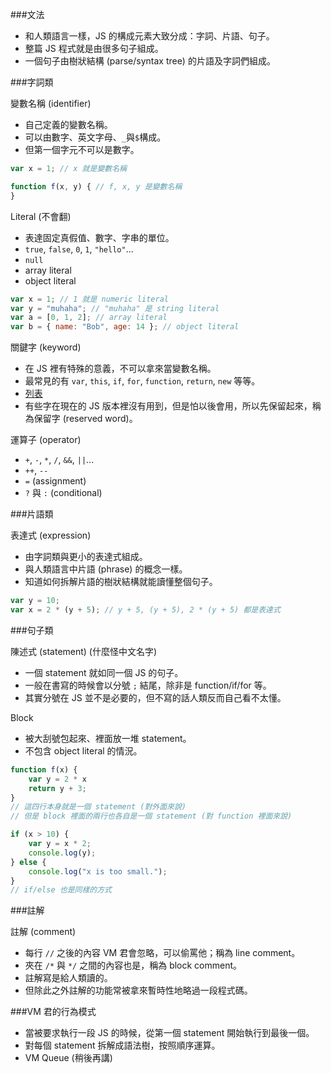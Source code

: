###文法

* 和人類語言一樣，JS 的構成元素大致分成：字詞、片語、句子。
* 整篇 JS 程式就是由很多句子組成。
* 一個句子由樹狀結構 (parse/syntax tree) 的片語及字詞們組成。



###字詞類

變數名稱 (identifier)
* 自己定義的變數名稱。
* 可以由數字、英文字母、`_`與`$`構成。
* 但第一個字元不可以是數字。

```js
var x = 1; // x 就是變數名稱

function f(x, y) { // f, x, y 是變數名稱
}
```

Literal (不會翻)
* 表達固定真假值、數字、字串的單位。
* `true`, `false`, `0`, `1`, `"hello"`...
* `null`
* array literal
* object literal

```js
var x = 1; // 1 就是 numeric literal
var y = "muhaha"; // "muhaha" 是 string literal
var a = [0, 1, 2]; // array literal
var b = { name: "Bob", age: 14 }; // object literal
```

關鍵字 (keyword)
* 在 JS 裡有特殊的意義，不可以拿來當變數名稱。
* 最常見的有 `var`, `this`, `if`, `for`, `function`, `return`, `new` 等等。
* [列表](https://developer.mozilla.org/en-US/docs/Web/JavaScript/Reference/Lexical_grammar#Keywords)
* 有些字在現在的 JS 版本裡沒有用到，但是怕以後會用，所以先保留起來，稱為保留字 (reserved word)。

運算子 (operator)
* `+`, `-`, `*`, `/`, `&&`, `||`...
* `++`, `--`
* `=` (assignment)
* `?` 與 `:` (conditional)

###片語類

表達式 (expression)
* 由字詞類與更小的表達式組成。
* 與人類語言中片語 (phrase) 的概念一樣。
* 知道如何拆解片語的樹狀結構就能讀懂整個句子。

```js
var y = 10;
var x = 2 * (y + 5); // y + 5, (y + 5), 2 * (y + 5) 都是表達式
```

###句子類

陳述式 (statement) (什麼怪中文名字)
* 一個 statement 就如同一個 JS 的句子。
* 一般在書寫的時候會以分號 `;` 結尾，除非是 function/if/for 等。
* 其實分號在 JS 並不是必要的，但不寫的話人類反而自己看不太懂。

Block
* 被大刮號包起來、裡面放一堆 statement。
* 不包含 object literal 的情況。

```js
function f(x) {
	var y = 2 * x
	return y + 3;
}
// 這四行本身就是一個 statement (對外面來說)
// 但是 block 裡面的兩行也各自是一個 statement (對 function 裡面來說)
```

```js
if (x > 10) {
	var y = x * 2;
	console.log(y);
} else {
	console.log("x is too small.");
}
// if/else 也是同樣的方式
```

###註解

註解 (comment)
* 每行 `//` 之後的內容 VM 君會忽略，可以偷罵他；稱為 line comment。
* 夾在 `/*` 與 `*/` 之間的內容也是，稱為 block comment。
* 註解寫是給人類讀的。
* 但除此之外註解的功能常被拿來暫時性地略過一段程式碼。



###VM 君的行為模式
* 當被要求執行一段 JS 的時候，從第一個 statement 開始執行到最後一個。
* 對每個 statement 拆解成語法樹，按照順序運算。
* VM Queue (稍後再講)


